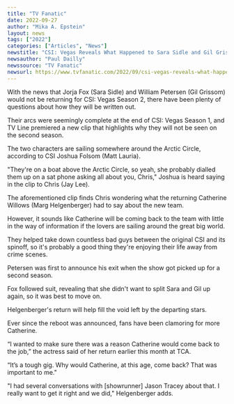 ```yaml
---
title: "TV Fanatic"
date: 2022-09-27
author: "Mika A. Epstein"
layout: news
tags: ["2022"]
categories: ["Articles", "News"]
newstitle: "CSI: Vegas Reveals What Happened to Sara Sidle and Gil Grissom"
newsauthor: "Paul Dailly"
newssource: "TV Fanatic"
newsurl: https://www.tvfanatic.com/2022/09/csi-vegas-reveals-what-happened-to-sara-sidle-and-gil-grissom/
---
```


With the news that Jorja Fox (Sara Sidle) and William Petersen (Gil Grissom) would not be returning for CSI: Vegas Season 2, there have been plenty of questions about how they will be written out.

Their arcs were seemingly complete at the end of CSI: Vegas Season 1, and TV Line premiered a new clip that highlights why they will not be seen on the second season.

The two characters are sailing somewhere around the Arctic Circle, according to CSI Joshua Folsom (Matt Lauria).

"They're on a boat above the Arctic Circle, so yeah, she probably dialled them up on a sat phone asking all about you, Chris," Joshua is heard saying in the clip to Chris (Jay Lee).

The aforementioned clip finds Chris wondering what the returning Catherine Willows (Marg Helgenberger) had to say about the new team.

However, it sounds like Catherine will be coming back to the team with little in the way of information if the lovers are sailing around the great big world.

They helped take down countless bad guys between the original CSI and its spinoff, so it's probably a good thing they're enjoying their life away from crime scenes.

Petersen was first to announce his exit when the show got picked up for a second season.

Fox followed suit, revealing that she didn't want to split Sara and Gil up again, so it was best to move on.

Helgenberger's return will help fill the void left by the departing stars.

Ever since the reboot was announced, fans have been clamoring for more Catherine.

“I wanted to make sure there was a reason Catherine would come back to the job,” the actress said of her return earlier this month at TCA.

“It’s a tough gig. Why would Catherine, at this age, come back? That was important to me."

"I had several conversations with [showrunner] Jason Tracey about that. I really want to get it right and we did," Helgenberger adds.
